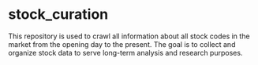 # stock_curation
This repository is used to crawl all information about all stock codes in the market from the opening day to the present. The goal is to collect and organize stock data to serve long-term analysis and research purposes.
